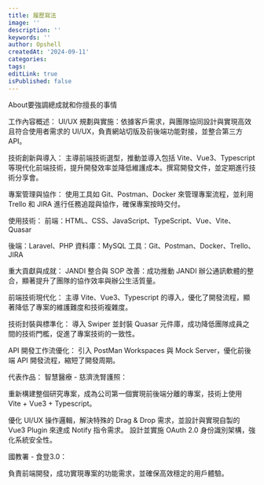 ```yaml
---
title: 履歷寫法
image: ''
description: ''
keywords: ''
author: Opshell
createdAt: '2024-09-11'
categories: 
tags: 
editLink: true
isPublished: false
---
```

About要強調總成就和你擅長的事情

工作內容概述：
UI/UX 規劃與實施：依據客戶需求，與團隊協同設計與實現高效且符合使用者需求的 UI/UX，負責網站切版及前後端功能對接，並整合第三方 API。

技術創新與導入：
主導前端技術選型，推動並導入包括 Vite、Vue3、Typescript 等現代化前端技術，提升開發效率並降低維護成本。撰寫開發文件，並定期進行技術分享會。

專案管理與協作：
使用工具如 Git、Postman、Docker 來管理專案流程，並利用 Trello 和 JIRA 進行任務追蹤與協作，確保專案按時交付。

使用技術：
前端：HTML、CSS、JavaScript、TypeScript、Vue、Vite、Quasar

後端：Laravel、PHP
資料庫：MySQL
工具：Git、Postman、Docker、Trello、JIRA

重大貢獻與成就：
JANDI 整合與 SOP 改善：成功推動 JANDI 辦公通訊軟體的整合，顯著提升了團隊的協作效率與辦公生活質量。

前端技術現代化：
主導 Vite、Vue3、Typescript 的導入，優化了開發流程，顯著降低了專案的維護難度和技術複雜度。

技術封裝與標準化：
導入 Swiper 並封裝 Quasar 元件庫，成功降低團隊成員之間的技術門檻，促進了專案技術的一致性。

API 開發工作流優化：
引入 PostMan Workspaces 與 Mock Server，優化前後端 API 開發流程，縮短了開發周期。

代表作品：
智慧醫療 - 慈濟洗腎護照：

重新構建整個研究專案，成為公司第一個實現前後端分離的專案，技術上使用 Vite + Vue3 + Typescript。

優化 UI/UX 操作邏輯，解決特殊的 Drag & Drop 需求，並設計與實現自製的 Vue3 Plugin 來達成 Notify 指令需求。
設計並實施 OAuth 2.0 身份識別架構，強化系統安全性。

國教署 - 食登3.0：

負責前端開發，成功實現專案的功能需求，並確保高效穩定的用戶體驗。
